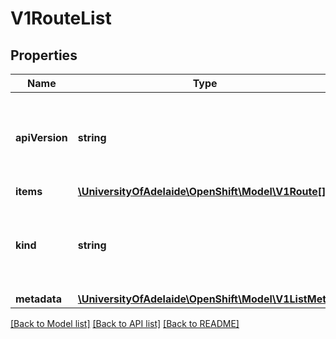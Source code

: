 # V1RouteList

## Properties
Name | Type | Description | Notes
------------ | ------------- | ------------- | -------------
**apiVersion** | **string** | APIVersion defines the versioned schema of this representation of an object. Servers should convert recognized schemas to the latest internal value, and may reject unrecognized values. More info: http://releases.k8s.io/HEAD/docs/devel/api-conventions.md#resources | [optional] 
**items** | [**\UniversityOfAdelaide\OpenShift\Model\V1Route[]**](V1Route.md) | items is a list of routes | 
**kind** | **string** | Kind is a string value representing the REST resource this object represents. Servers may infer this from the endpoint the client submits requests to. Cannot be updated. In CamelCase. More info: http://releases.k8s.io/HEAD/docs/devel/api-conventions.md#types-kinds | [optional] 
**metadata** | [**\UniversityOfAdelaide\OpenShift\Model\V1ListMeta**](V1ListMeta.md) | Standard object metadata. | [optional] 

[[Back to Model list]](../README.md#documentation-for-models) [[Back to API list]](../README.md#documentation-for-api-endpoints) [[Back to README]](../README.md)


